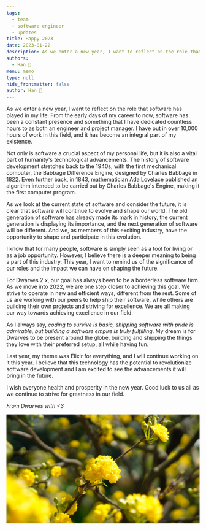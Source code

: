 ```yaml
---
tags: 
  - team
  - software engineer
  - updates
title: Happy 2023
date: 2023-01-22
description: As we enter a new year, I want to reflect on the role that software has played in my life. For Dwarves 2.x, our goal has always been to be a borderless software firm. As we move into 2022, we are one step closer to achieving this goal. We strive to operate in new and efficient ways, different from the rest. Some of us are working with our peers to help ship their software, while others are building their own projects and striving for excellence. We are all making our way towards achieving excellence in our field.
authors: 
  - Han 🐸
menu: memo
type: null
hide_frontmatter: false
author: Han 🐸
---
```


As we enter a new year, I want to reflect on the role that software has played in my life. From the early days of my career to now, software has been a constant presence and something that I have dedicated countless hours to as both an engineer and project manager. I have put in over 10,000 hours of work in this field, and it has become an integral part of my existence.

Not only is software a crucial aspect of my personal life, but it is also a vital part of humanity's technological advancements. The history of software development stretches back to the 1940s, with the first mechanical computer, the Babbage Difference Engine, designed by Charles Babbage in 1822. Even further back, in 1843, mathematician Ada Lovelace published an algorithm intended to be carried out by Charles Babbage's Engine, making it the first computer program.

As we look at the current state of software and consider the future, it is clear that software will continue to evolve and shape our world. The old generation of software has already made its mark in history, the current generation is displaying its importance, and the next generation of software will be different. And we, as members of this exciting industry, have the opportunity to shape and participate in this evolution.

I know that for many people, software is simply seen as a tool for living or as a job opportunity. However, I believe there is a deeper meaning to being a part of this industry. This year, I want to remind us of the significance of our roles and the impact we can have on shaping the future.

For Dwarves 2.x, our goal has always been to be a borderless software firm. As we move into 2022, we are one step closer to achieving this goal. We strive to operate in new and efficient ways, different from the rest. Some of us are working with our peers to help ship their software, while others are building their own projects and striving for excellence. We are all making our way towards achieving excellence in our field.

As I always say, *coding to survive is basic, shipping software with pride is admirable, but building a software empire is truly fulfilling*. My dream is for Dwarves to be present around the globe, building and shipping the things they love with their preferred setup, all while having fun.

Last year, my theme was Elixir for everything, and I will continue working on it this year. I believe that this technology has the potential to revolutionize software development and I am excited to see the advancements it will bring in the future.

I wish everyone health and prosperity in the new year. Good luck to us all as we continue to strive for greatness in our field.

*From Dwarves with <3*

![](assets/2023-happy_1e89b732d608e54d1edb7239b5c5c692_md5.webp)
